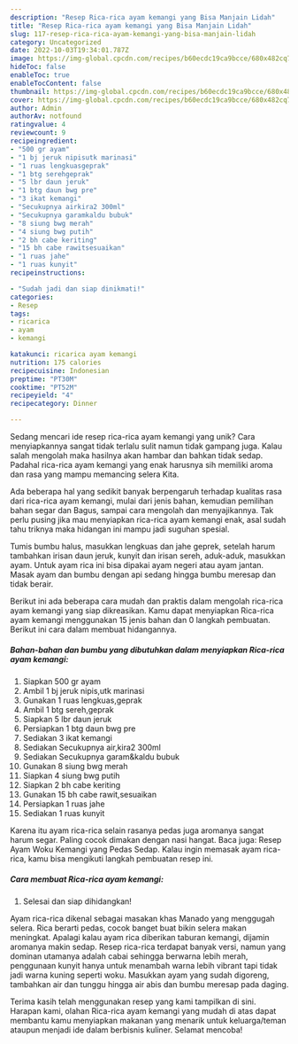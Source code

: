 ```yaml
---
description: "Resep Rica-rica ayam kemangi yang Bisa Manjain Lidah"
title: "Resep Rica-rica ayam kemangi yang Bisa Manjain Lidah"
slug: 117-resep-rica-rica-ayam-kemangi-yang-bisa-manjain-lidah
category: Uncategorized
date: 2022-10-03T19:34:01.787Z
image: https://img-global.cpcdn.com/recipes/b60ecdc19ca9bcce/680x482cq70/rica-rica-ayam-kemangi-foto-resep-utama.jpg
hideToc: false
enableToc: true
enableTocContent: false
thumbnail: https://img-global.cpcdn.com/recipes/b60ecdc19ca9bcce/680x482cq70/rica-rica-ayam-kemangi-foto-resep-utama.jpg
cover: https://img-global.cpcdn.com/recipes/b60ecdc19ca9bcce/680x482cq70/rica-rica-ayam-kemangi-foto-resep-utama.jpg
author: Admin
authorAv: notfound
ratingvalue: 4
reviewcount: 9
recipeingredient:
- "500 gr ayam"
- "1 bj jeruk nipisutk marinasi"
- "1 ruas lengkuasgeprak"
- "1 btg serehgeprak"
- "5 lbr daun jeruk"
- "1 btg daun bwg pre"
- "3 ikat kemangi"
- "Secukupnya airkira2 300ml"
- "Secukupnya garamkaldu bubuk"
- "8 siung bwg merah"
- "4 siung bwg putih"
- "2 bh cabe keriting"
- "15 bh cabe rawitsesuaikan"
- "1 ruas jahe"
- "1 ruas kunyit"
recipeinstructions:

- "Sudah jadi dan siap dinikmati!"
categories:
- Resep
tags:
- ricarica
- ayam
- kemangi

katakunci: ricarica ayam kemangi 
nutrition: 175 calories
recipecuisine: Indonesian
preptime: "PT30M"
cooktime: "PT52M"
recipeyield: "4"
recipecategory: Dinner

---
```





Sedang mencari ide resep rica-rica ayam kemangi yang unik? Cara menyiapkannya sangat tidak terlalu sulit namun tidak gampang juga. Kalau salah mengolah maka hasilnya akan hambar dan bahkan tidak sedap. Padahal rica-rica ayam kemangi yang enak harusnya sih memiliki aroma dan rasa yang mampu memancing selera Kita.





Ada beberapa hal yang sedikit banyak berpengaruh terhadap kualitas rasa dari rica-rica ayam kemangi, mulai dari jenis bahan, kemudian pemilihan bahan segar dan Bagus, sampai cara mengolah dan menyajikannya. Tak perlu pusing jika mau menyiapkan rica-rica ayam kemangi enak,      asal sudah tahu triknya maka hidangan ini mampu jadi suguhan spesial.














Tumis bumbu halus, masukkan lengkuas dan jahe geprek, setelah harum tambahkan irisan daun jeruk, kunyit dan irisan sereh, aduk-aduk, masukkan ayam. Untuk ayam rica ini bisa dipakai ayam negeri atau ayam jantan. Masak ayam dan bumbu dengan api sedang hingga bumbu meresap dan tidak berair.






Berikut ini ada beberapa cara mudah dan praktis dalam mengolah rica-rica ayam kemangi yang siap dikreasikan. Kamu dapat menyiapkan Rica-rica ayam kemangi menggunakan 15 jenis bahan dan 0 langkah pembuatan. Berikut ini cara dalam membuat hidangannya.

<!--inarticleads1-->

##### Bahan-bahan dan bumbu yang dibutuhkan dalam menyiapkan Rica-rica ayam kemangi:

1. Siapkan 500 gr ayam
1. Ambil 1 bj jeruk nipis,utk marinasi
1. Gunakan 1 ruas lengkuas,geprak
1. Ambil 1 btg sereh,geprak
1. Siapkan 5 lbr daun jeruk
1. Persiapkan 1 btg daun bwg pre
1. Sediakan 3 ikat kemangi
1. Sediakan Secukupnya air,kira2 300ml
1. Sediakan Secukupnya garam&amp;kaldu bubuk
1. Gunakan 8 siung bwg merah
1. Siapkan 4 siung bwg putih
1. Siapkan 2 bh cabe keriting
1. Gunakan 15 bh cabe rawit,sesuaikan
1. Persiapkan 1 ruas jahe
1. Sediakan 1 ruas kunyit


Karena itu ayam rica-rica selain rasanya pedas juga aromanya sangat harum segar. Paling cocok dimakan dengan nasi hangat. Baca juga: Resep Ayam Woku Kemangi yang Pedas Sedap. Kalau ingin memasak ayam rica-rica, kamu bisa mengikuti langkah pembuatan resep ini. 

<!--inarticleads2-->

##### Cara membuat Rica-rica ayam kemangi:


1. Selesai dan siap dihidangkan!

Ayam rica-rica dikenal sebagai masakan khas Manado yang menggugah selera. Rica berarti pedas, cocok banget buat bikin selera makan meningkat. Apalagi kalau ayam rica diberikan taburan kemangi, dijamin aromanya makin sedap. Resep rica-rica terdapat banyak versi, namun yang dominan utamanya adalah cabai sehingga berwarna lebih merah, penggunaan kunyit hanya untuk menambah warna lebih vibrant tapi tidak jadi warna kuning seperti woku. Masukkan ayam yang sudah digoreng, tambahkan air dan tunggu hingga air abis dan bumbu meresap pada daging. 

Terima kasih telah menggunakan resep yang kami tampilkan di sini. Harapan kami, olahan Rica-rica ayam kemangi yang mudah di atas dapat membantu kamu menyiapkan makanan yang menarik untuk keluarga/teman ataupun menjadi ide dalam berbisnis kuliner. Selamat mencoba!
